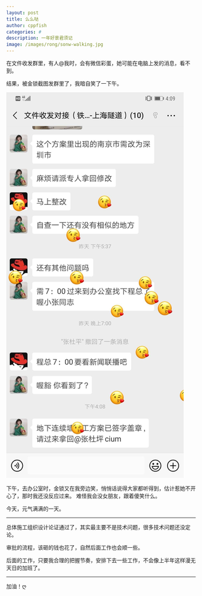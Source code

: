 ```yaml
---
layout: post
title: 么么哒
author: cppfish
categories: #
description: 一年好景君须记
image: /images/rong/sonw-walking.jpg
---
```


在文件收发群里，有人@我时，会有微信彩蛋，她可能在电脑上发的消息，看不到。

结果，被金锁截图发群里了，我暗自笑了一下午。


<img src="/images/rong/cium20190702.jpg">

下午，去办公室时，金锁又在我旁边笑，悄悄话说得大家都听得到，估计惹她不开心了，那时我还没反应过来。
难怪我会没女朋友，跟着傻笑什么。

今天，元气满满的一天。

------

总体施工组织设计论证通过了，其实最主要不是技术问题，很多技术问题还没定论。

审批的流程，该砸的钱也花了，自然后面工作也会顺一些。

后面的工作，只要我合理的把握节奏，安排下去一些工作，不会像上半年这样漫无天日的加班了。

------


加油！ღ
